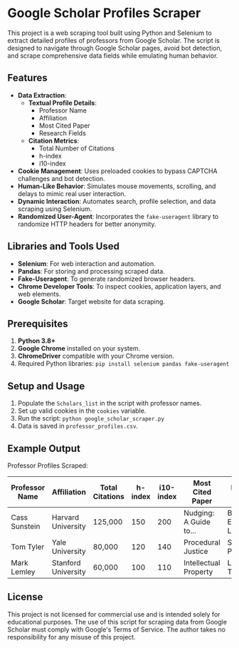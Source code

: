 # Google Scholar Profiles Scraper

This project is a web scraping tool built using Python and Selenium to extract detailed profiles of professors from Google Scholar. The script is designed to navigate through Google Scholar pages, avoid bot detection, and scrape comprehensive data fields while emulating human behavior.

## Features

- **Data Extraction**:
  - **Textual Profile Details**:
    - Professor Name
    - Affiliation
    - Most Cited Paper
    - Research Fields
  - **Citation Metrics**:
    - Total Number of Citations
    - h-index
    - i10-index
- **Cookie Management**: Uses preloaded cookies to bypass CAPTCHA challenges and bot detection.
- **Human-Like Behavior**: Simulates mouse movements, scrolling, and delays to mimic real user interaction.
- **Dynamic Interaction**: Automates search, profile selection, and data scraping using Selenium.
- **Randomized User-Agent**: Incorporates the `fake-useragent` library to randomize HTTP headers for better anonymity.

## Libraries and Tools Used

- **Selenium**: For web interaction and automation.
- **Pandas**: For storing and processing scraped data.
- **Fake-Useragent**: To generate randomized browser headers.
- **Chrome Developer Tools**: To inspect cookies, application layers, and web elements.
- **Google Scholar**: Target website for data scraping.

## Prerequisites

1. **Python 3.8+**
2. **Google Chrome** installed on your system.
3. **ChromeDriver** compatible with your Chrome version.
4. Required Python libraries:
   `pip install selenium pandas fake-useragent`

## Setup and Usage
1. Populate the `Scholars_list` in the script with professor names.
2. Set up valid cookies in the `cookies` variable.
3. Run the script:
   `python google_scholar_scraper.py`
4. Data is saved in `professor_profiles.csv`.

## Example Output

Professor Profiles Scraped:

| Professor Name | Affiliation         | Total Citations | h-index | i10-index | Most Cited Paper        | Research Fields       |
|----------------|---------------------|-----------------|---------|-----------|-------------------------|-----------------------|
| Cass Sunstein  | Harvard University  | 125,000         | 150     | 200       | Nudging: A Guide to...  | Behavioral Economics, Law |
| Tom Tyler      | Yale University     | 80,000          | 120     | 140       | Procedural Justice      | Social Psychology      |
| Mark Lemley    | Stanford University | 60,000          | 100     | 110       | Intellectual Property   | Law, Technology        |


## License

This project is not licensed for commercial use and is intended solely for educational purposes. The use of this script for scraping data from Google Scholar must comply with Google's Terms of Service. The author takes no responsibility for any misuse of this project.



